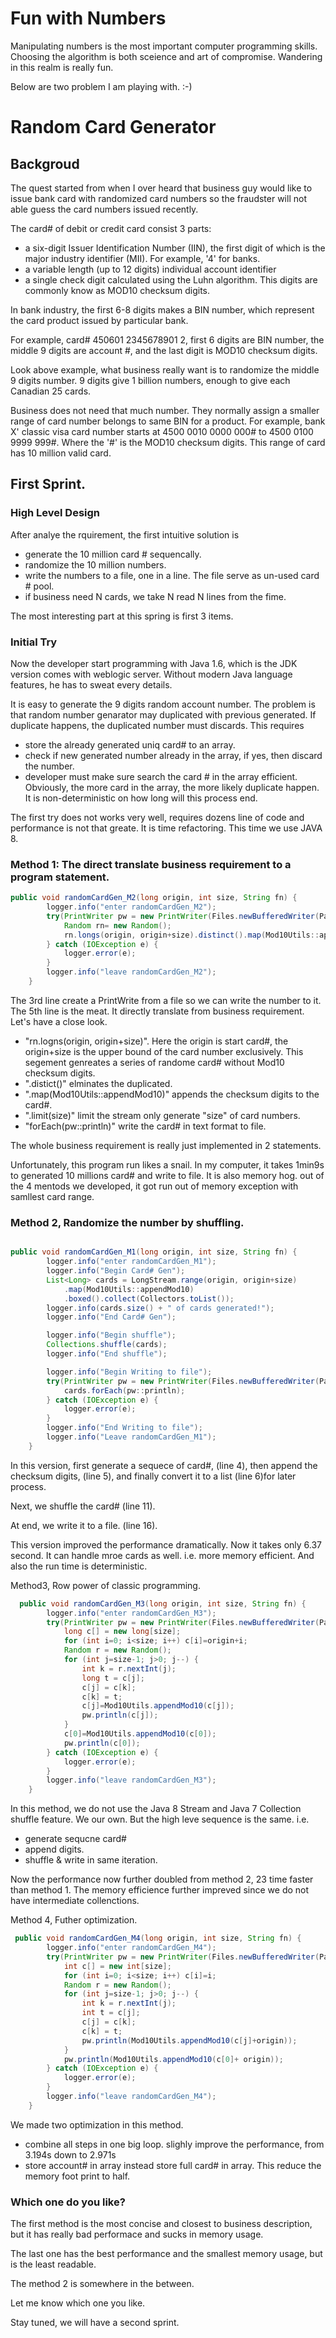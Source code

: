 # Fun with Numbers

Manipulating numbers is the most important computer programming skills. Choosing the algorithm is 
both sceience and art of compromise. Wandering in this realm is really fun. 

Below are two problem I am playing with. :-)

# Random Card Generator

## Backgroud
The quest started from when I over heard that business guy would like to issue bank card with 
randomized card numbers so the fraudster will not able guess the card numbers issued recently. 

The card# of debit or credit card consist 3 parts: 
* a six-digit Issuer Identification Number (IIN), the first digit of which is the major 
industry identifier (MII). For example, '4' for banks. 
* a variable length (up to 12 digits) individual account identifier
* a single check digit calculated using the Luhn algorithm. This digits are commonly know as 
MOD10 checksum digits. 

In bank industry, the first 6-8 digits makes a BIN number, which represent the card product 
issued by particular bank.  

For example, card# 450601 2345678901 2, first 6 digits are BIN number, the middle 9 digits 
are account #, and the last digit is MOD10 checksum digits. 

Look above example, what business really want is to randomize the middle 9
digits number. 9 digits give 1 billion numbers, enough to give each Canadian 25 cards. 

Business does not need that much number. They normally assign a smaller range of card number 
belongs to same BIN for a product. For example, bank X' classic visa card number starts at
4500 0010 0000 000# to 4500 0100 9999 999#. Where the '#' is the MOD10 checksum digits. This
range of card has 10 million valid card. 

## First Sprint. 

### High Level Design
After analye the rquirement, the first intuitive solution is

* generate the 10 million card # sequencally. 
* randomize the 10 million numbers. 
* write the numbers to a file, one in a line. The file serve as un-used card # pool. 
* if business need N cards, we take N read N lines from the fime. 

The most interesting part at this spring is first 3 items. 

### Initial Try
Now the developer start programming with Java 1.6, which is the JDK version comes 
with weblogic server. Without modern Java language features, he has to sweat every details.

It is easy to generate the 9 digits random account number. The problem is that random number
genarator may duplicated with previous generated. If duplicate happens, the duplicated number
must discards. This requires
* store the already generated uniq card# to an array. 
* check if new generated number already in the array, if yes, then discard the number.
* developer must make sure search the card # in the array efficient. 
Obviously, the more card in the array, the more likely duplicate happen. It is non-deterministic 
on how long will this process end. 

The first try does not works very well, requires dozens line of code and performance is not 
that greate. It is time refactoring. This time we use JAVA 8.

### Method 1: The direct translate business requirement to a program statement. 
```JAVA
public void randomCardGen_M2(long origin, int size, String fn) {
        logger.info("enter randomCardGen_M2");
        try(PrintWriter pw = new PrintWriter(Files.newBufferedWriter(Paths.get(fn)))) {
            Random rn= new Random();
            rn.longs(origin, origin+size).distinct().map(Mod10Utils::appendMod10).limit(size).forEach(pw::println);
        } catch (IOException e) {
            logger.error(e);
        }
        logger.info("leave randomCardGen_M2");
    }
``` 

The 3rd line create a PrintWrite from a file so we can write the number to it. 
The 5th line is the meat. It directly translate from business requirement. Let's have a close
look. 

* "rn.logns(origin, origin+size)". Here the origin is start card#, the origin+size is the 
upper bound of the card number exclusively. This segement genreates a series of randome 
card# without Mod10 checksum digits. 
* ".distict()" elminates the duplicated. 
* ".map(Mod10Utils::appendMod10)"  appends the checksum digits to the card#. 
* ".limit(size)" limit the stream only generate "size" of card numbers. 
* "forEach(pw::println)" write the card# in text format to file. 

The whole business requirement is really just implemented in 2 statements. 

Unfortunately, this program run likes a snail. In my computer, it takes 1min9s to generated 
10 millions card# and write to file. It is also memory hog. out of the 4 mentods we 
developed, it got run out of memory exception with samllest card range.

 
### Method 2, Randomize the number by shuffling. 

```Java

public void randomCardGen_M1(long origin, int size, String fn) {
        logger.info("enter randomCardGen_M1");
        logger.info("Begin Card# Gen");
        List<Long> cards = LongStream.range(origin, origin+size)
            .map(Mod10Utils::appendMod10)
            .boxed().collect(Collectors.toList());
        logger.info(cards.size() + " of cards generated!");
        logger.info("End Card# Gen");

        logger.info("Begin shuffle");
        Collections.shuffle(cards);
        logger.info("End shuffle");

        logger.info("Begin Writing to file");
        try(PrintWriter pw = new PrintWriter(Files.newBufferedWriter(Paths.get(fn), Charset.defaultCharset())) ) {
            cards.forEach(pw::println);
        } catch (IOException e) {
            logger.error(e);
        }
        logger.info("End Writing to file");
        logger.info("Leave randomCardGen_M1");
    }
```

In this version, first generate a sequece of card#, (line 4), then append the checksum digits,
(line 5), and finally convert it to a list (line 6)for later process. 

Next, we shuffle the card# (line 11).

At end, we write it to a file. (line 16).

This version improved the performance dramatically. Now it takes only 6.37 second. It can 
handle mroe cards as well. i.e. more memory efficient. And also the run time is deterministic.

Method3, Row power of classic programming. 

```Java
  public void randomCardGen_M3(long origin, int size, String fn) {
        logger.info("enter randomCardGen_M3");
        try(PrintWriter pw = new PrintWriter(Files.newBufferedWriter(Paths.get(fn)))) {
            long c[] = new long[size];
            for (int i=0; i<size; i++) c[i]=origin+i;
            Random r = new Random();
            for (int j=size-1; j>0; j--) {
                int k = r.nextInt(j);
                long t = c[j];
                c[j] = c[k];
                c[k] = t;
                c[j]=Mod10Utils.appendMod10(c[j]);
                pw.println(c[j]);
            }
            c[0]=Mod10Utils.appendMod10(c[0]);
            pw.println(c[0]);
        } catch (IOException e) {
            logger.error(e);
        }
        logger.info("leave randomCardGen_M3");
    }

```

In this method, we do not use the Java 8 Stream and Java 7 Collection shuffle feature. We 
our own. But the high leve sequence is the same. i.e. 
* generate sequcne card#
* append digits. 
* shuffle & write in same iteration. 

Now the performance now further doubled from method 2, 23 time faster than method 1. The 
memory efficience further impreved since we do not have intermediate collenctions. 

Method 4, Futher optimization.

```Java
 public void randomCardGen_M4(long origin, int size, String fn) {
        logger.info("enter randomCardGen_M4");
        try(PrintWriter pw = new PrintWriter(Files.newBufferedWriter(Paths.get(fn)))) {
            int c[] = new int[size];
            for (int i=0; i<size; i++) c[i]=i;
            Random r = new Random();
            for (int j=size-1; j>0; j--) {
                int k = r.nextInt(j);
                int t = c[j];
                c[j] = c[k];
                c[k] = t;
                pw.println(Mod10Utils.appendMod10(c[j]+origin));
            }
            pw.println(Mod10Utils.appendMod10(c[0]+ origin));
        } catch (IOException e) {
            logger.error(e);
        }
        logger.info("leave randomCardGen_M4");
    }
```

We made two optimization in this method.
* combine all steps in one big loop. slighly improve the performance, from 3.194s down 
to 2.971s
* store account# in array instead store full card# in array. This reduce the memory foot print
to half. 

### Which one do you like? 

The first method is the most concise and closest to business description, but it has really 
bad performace and sucks in memory usage. 

The last one has the best performance and the smallest memory usage, but is the least readable. 

The method 2 is somewhere in the between. 

Let me know which one you like. 

Stay tuned, we will have a second sprint. 
 
